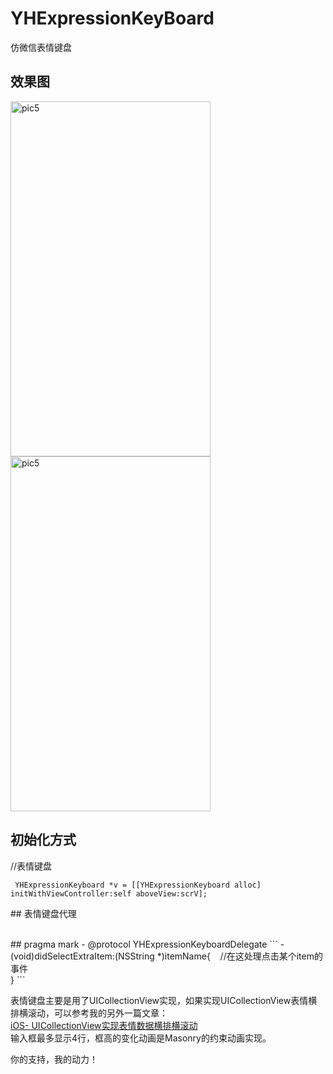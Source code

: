 # YHExpressionKeyBoard
仿微信表情键盘
## 效果图
<img src="http://img.blog.csdn.net/20170214170540043?watermark/2/text/aHR0cDovL2Jsb2cuY3Nkbi5uZXQvc2FtdWVsYW5ka2V2aW4=/font/5a6L5L2T/fontsize/400/fill/I0JBQkFCMA==/dissolve/70/gravity/Center" width = "320" height = "568" alt="pic5" 
align=center /> <img src="http://img.blog.csdn.net/20170401084424393?watermark/2/text/aHR0cDovL2Jsb2cuY3Nkbi5uZXQvc2FtdWVsYW5ka2V2aW4=/font/5a6L5L2T/fontsize/400/fill/I0JBQkFCMA==/dissolve/70/gravity/Center" width = "320" height = "568" alt="pic5" 
align=center /></br>


## 初始化方式 
//表情键盘 <br>
```
 YHExpressionKeyboard *v = [[YHExpressionKeyboard alloc] initWithViewController:self aboveView:scrV];
```
<p>
 ## 表情键盘代理 
</p>
</br>
 ## pragma mark - @protocol YHExpressionKeyboardDelegate 
 ```
 - (void)didSelectExtraItem:(NSString *)itemName{ 
    //在这处理点击某个item的事件<br>
 }
 ```

表情键盘主要是用了UICollectionView实现，如果实现UICollectionView表情横排横滚动，可以参考我的另外一篇文章：<br>
[iOS- UICollectionView实现表情数据横排横滚动](http://blog.csdn.net/samuelandkevin/article/details/54963719)<br>
输入框最多显示4行，框高的变化动画是Masonry的约束动画实现。<br>
<p>你的支持，我的动力！</p>
